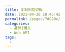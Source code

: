 ```yaml
---
title: 复制到剪切板
date: 2021-04-26 18:45:42
permalink: /pages/7d820e/
categories:
  - 基础|博文
  - Web API
tags:
  - 
---
```

